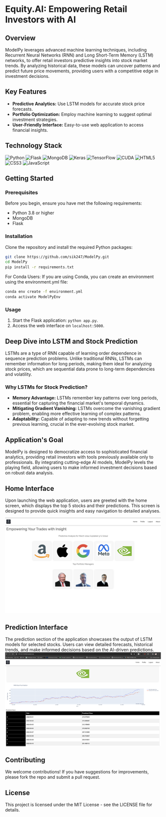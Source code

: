 # Equity.AI: Empowering Retail Investors with AI

## Overview

ModelPy leverages advanced machine learning techniques, including Recurrent Neural Networks (RNN) and Long Short-Term Memory (LSTM) networks, to offer retail investors predictive insights into stock market trends. By analyzing historical data, these models can uncover patterns and predict future price movements, providing users with a competitive edge in investment decisions.

## Key Features

- **Predictive Analytics:** Use LSTM models for accurate stock price forecasts.
- **Portfolio Optimization:** Employ machine learning to suggest optimal investment strategies.
- **User-Friendly Interface:** Easy-to-use web application to access financial insights.

## Technology Stack

![Python](https://img.shields.io/badge/python-3670A0?style=for-the-badge&logo=python&logoColor=ffdd54)
![Flask](https://img.shields.io/badge/Flask-000000?style=for-the-badge&logo=flask&logoColor=white)
![MongoDB](https://img.shields.io/badge/MongoDB-47A248?style=for-the-badge&logo=mongodb&logoColor=white)
![Keras](https://img.shields.io/badge/Keras-D00000?style=for-the-badge&logo=Keras&logoColor=white)
![TensorFlow](https://img.shields.io/badge/TensorFlow-FF6F00?style=for-the-badge&logo=TensorFlow&logoColor=white)
![CUDA](https://img.shields.io/badge/CUDA-76B900?style=for-the-badge&logo=nvidia&logoColor=white)
![HTML5](https://img.shields.io/badge/HTML5-E34F26?style=for-the-badge&logo=html5&logoColor=white)
![CSS3](https://img.shields.io/badge/CSS3-1572B6?style=for-the-badge&logo=css3&logoColor=white)
![JavaScript](https://img.shields.io/badge/JavaScript-F7DF1E?style=for-the-badge&logo=javascript&logoColor=black)

## Getting Started

### Prerequisites

Before you begin, ensure you have met the following requirements:
- Python 3.8 or higher
- MongoDB
- Flask

### Installation

Clone the repository and install the required Python packages:

```bash
git clone https://github.com/sik247/ModelPy.git
cd ModelPy
pip install -r requirements.txt
```

For Conda Users:
If you are using Conda, you can create an environment using the environment.yml file:

```bash
conda env create -f environment.yml
conda activate ModelPyEnv

``` 
### Usage

1. Start the Flask application: `python app.py`.
2. Access the web interface on `localhost:5000`.

## Deep Dive into LSTM and Stock Prediction

LSTMs are a type of RNN capable of learning order dependence in sequence prediction problems. Unlike traditional RNNs, LSTMs can remember information for long periods, making them ideal for analyzing stock prices, which are sequential data prone to long-term dependencies and volatility.

### Why LSTMs for Stock Prediction?

- **Memory Advantage:** LSTMs remember key patterns over long periods, essential for capturing the financial market's temporal dynamics.
- **Mitigating Gradient Vanishing:** LSTMs overcome the vanishing gradient problem, enabling more effective learning of complex patterns.
- **Adaptability:** Capable of adapting to new trends without forgetting previous learning, crucial in the ever-evolving stock market.

## Application's Goal

ModelPy is designed to democratize access to sophisticated financial analytics, providing retail investors with tools previously available only to professionals. By integrating cutting-edge AI models, ModelPy levels the playing field, allowing users to make informed investment decisions based on robust data analysis.



## Home Interface 
Upon launching the web application, users are greeted with the home screen, which displays the top 5 stocks and their predictions. This screen is designed to provide quick insights and easy navigation to detailed analyses.


![Example Image](static/display/homescreen.png "This is an example image")

## Prediction Interface 

The prediction section of the application showcases the output of LSTM models for selected stocks. Users can view detailed forecasts, historical trends, and make informed decisions based on the AI-driven predictions.
![Example Image](static/display/model.png "This is an example image")

## Contributing

We welcome contributions! If you have suggestions for improvements, please fork the repo and submit a pull request.

## License

This project is licensed under the MIT License - see the LICENSE file for details.
